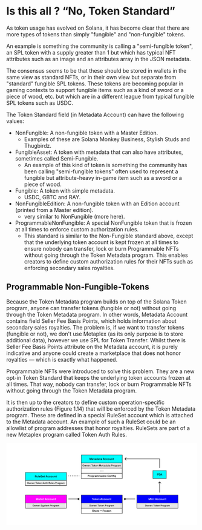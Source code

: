 # Is this all ? “No, Token Standard”

As token usage has evolved on Solana, it has become clear that there are more types of tokens than simply "fungible" and "non-fungible" tokens.

An example is something the community is calling a "semi-fungible token", an SPL token with a supply greater than 1 but which has typical NFT attributes such as an image and an attributes array in the JSON metadata.

The consensus seems to be that these should be stored in wallets in the same view as standard NFTs, or in their own view but separate from "standard" fungible SPL tokens. These tokens are becoming popular in gaming contexts to support fungible items such as a kind of sword or a piece of wood, etc. but which are in a different league from typical fungible SPL tokens such as USDC.

The Token Standard field (in Metadata Account) can have the following values:

- NonFungible: A non-fungible token with a Master Edition.
    - Examples of these are Solana Monkey Business, Stylish Studs and Thugbirdz.
- FungibleAsset: A token with metadata that can also have attributes, sometimes called Semi-Fungible.
    - An example of this kind of token is something the community has been calling "semi-fungible tokens" often used to represent a fungible but attribute-heavy in-game item such as a sword or a piece of wood.
- Fungible: A token with simple metadata.
    - USDC, GBTC and RAY.
- NonFungibleEdition: A non-fungible token with an Edition account (printed from a Master edition).
    - very similar to NonFungible (more here).
- ProgrammableNonFungible: A special NonFungible token that is frozen at all times to enforce custom authorization rules.
    - This standard is similar to the Non-Fungible standard above, except that the underlying token account is kept frozen at all times to ensure nobody can transfer, lock or burn Programmable NFTs without going through the Token Metadata program. This enables creators to define custom authorization rules for their NFTs such as enforcing secondary sales royalties.


## Programmable Non-Fungible-Tokens
Because the Token Metadata program builds on top of the Solana Token program, anyone can transfer tokens (fungible or not) without going through the Token Metadata program. In other words, Metadata Account contains field Seller Fee Basis Points, which holds information about secondary sales royalties. The problem is, if we want to transfer tokens (fungible or not), we don't use Metaplex (as its only purpose is to store additional data), however we use SPL for Token Transfer. Whilst there is Seller Fee Basis Points attribute on the Metadata account, it is purely indicative and anyone could create a marketplace that does not honor royalties — which is exactly what happened.

Programmable NFTs were introduced to solve this problem. They are a new opt-in Token Standard that keeps the underlying token accounts frozen at all times. That way, nobody can transfer, lock or burn Programmable NFTs without going through the Token Metadata program.

It is then up to the creators to define custom operation-specific authorization rules (Figure 1.14) that will be enforced by the Token Metadata program. These are defined in a special RuleSet account which is attached to the Metadata account. An example of such a RuleSet could be an allowlist of program addresses that honor royalties. RuleSets are part of a new Metaplex program called Token Auth Rules.

![Blockchain](../../images/programmable.png)
